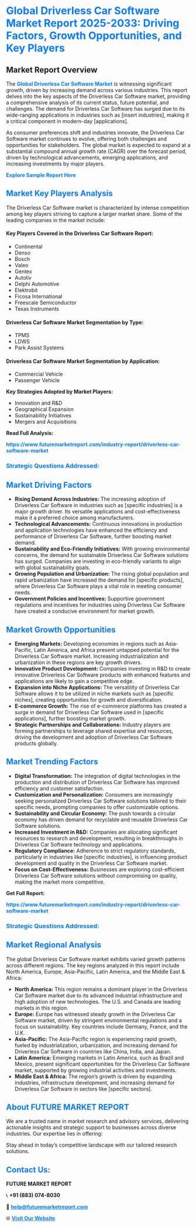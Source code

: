 <h1 style="color: #007BFF;">Global Driverless Car Software Market Report 2025-2033: Driving Factors, Growth Opportunities, and Key Players</h1>

<section id="overview">
<h2>Market Report Overview</h2>
<p>The <a href="https://www.futuremarketreport.com/industry-report/driverless-car-software-market" style="color: #007BFF; text-decoration: none;"><strong>Global Driverless Car Software Market</strong></a> is witnessing significant growth, driven by increasing demand across various industries. This report delves into the key aspects of the Driverless Car Software market, providing a comprehensive analysis of its current status, future potential, and challenges. The demand for Driverless Car Software has surged due to its wide-ranging applications in industries such as [insert industries], making it a critical component in modern-day [applications].</p>
<p>As consumer preferences shift and industries innovate, the Driverless Car Software market continues to evolve, offering both challenges and opportunities for stakeholders. The global market is expected to expand at a substantial compound annual growth rate (CAGR) over the forecast period, driven by technological advancements, emerging applications, and increasing investments by major players.</p>
</section>

<section id="overview">
<p><a href="https://www.futuremarketreport.com/request-sample/reportId=34474" style="color: #007BFF; text-decoration: none;"><strong>Explore Sample Report Here</strong></a></p>
</section>

<section id="key-players">
<h2 style="color: #007BFF;">Market Key Players Analysis</h2>
<p>The Driverless Car Software market is characterized by intense competition among key players striving to capture a larger market share. Some of the leading companies in the market include:</p>
<h4>Key Players Covered in the Driverless Car Software Report:</h4>
<ul><li>Continental</li><li>Denso</li><li>Bosch</li><li>Valeo</li><li>Gentex</li><li>Autoliv</li><li>Delphi Automotive</li><li>Elektrobit</li><li>Ficosa International</li><li>Freescale Semiconductor</li><li>Texas Instruments</li></ul>
<h4>Driverless Car Software Market Segmentation by Type:</h4>
<ul><li>TPMS</li><li>LDWS</li><li>Park Assist Systems</li></ul>

<h4>Driverless Car Software Market Segmentation by Application:</h4>
<ul><li>Commercial Vehicle</li><li>Passenger Vehicle</li></ul>
<p><strong>Key Strategies Adopted by Market Players:</strong></p>
<ul>
<li>Innovation and R&D</li>
<li>Geographical Expansion</li>
<li>Sustainability Initiatives</li>
<li>Mergers and Acquisitions</li>
</ul>
</section>

<section>
<p><strong>Read Full Analysis: </strong></p><a href="https://www.futuremarketreport.com/industry-report/driverless-car-software-market" style="color: #007BFF; text-decoration: none;"><strong>https://www.futuremarketreport.com/industry-report/driverless-car-software-market</strong></a>
<h3 style="color: #007BFF;">Strategic Questions Addressed:</h3>
</section>

<section id="driving-factors">
<h2 style="color: #007BFF;">Market Driving Factors</h2>
<ul>
<li><strong>Rising Demand Across Industries:</strong> The increasing adoption of Driverless Car Software in industries such as [specific industries] is a major growth driver. Its versatile applications and cost-effectiveness make it a preferred choice among manufacturers.</li>
<li><strong>Technological Advancements:</strong> Continuous innovations in production and application technologies have enhanced the efficiency and performance of Driverless Car Software, further boosting market demand.</li>
<li><strong>Sustainability and Eco-Friendly Initiatives:</strong> With growing environmental concerns, the demand for sustainable Driverless Car Software solutions has surged. Companies are investing in eco-friendly variants to align with global sustainability goals.</li>
<li><strong>Growing Population and Urbanization:</strong> The rising global population and rapid urbanization have increased the demand for [specific products], where Driverless Car Software plays a vital role in meeting consumer needs.</li>
<li><strong>Government Policies and Incentives:</strong> Supportive government regulations and incentives for industries using Driverless Car Software have created a conducive environment for market growth.</li>
</ul>
</section>

<section id="growth-opportunities">
<h2 style="color: #007BFF;">Market Growth Opportunities</h2>
<ul>
<li><strong>Emerging Markets:</strong> Developing economies in regions such as Asia-Pacific, Latin America, and Africa present untapped potential for the Driverless Car Software market. Increasing industrialization and urbanization in these regions are key growth drivers.</li>
<li><strong>Innovative Product Development:</strong> Companies investing in R&D to create innovative Driverless Car Software products with enhanced features and applications are likely to gain a competitive edge.</li>
<li><strong>Expansion into Niche Applications:</strong> The versatility of Driverless Car Software allows it to be utilized in niche markets such as [specific niches], creating opportunities for growth and diversification.</li>
<li><strong>E-commerce Growth:</strong> The rise of e-commerce platforms has created a surge in demand for Driverless Car Software used in [specific applications], further boosting market growth.</li>
<li><strong>Strategic Partnerships and Collaborations:</strong> Industry players are forming partnerships to leverage shared expertise and resources, driving the development and adoption of Driverless Car Software products globally.</li>
</ul>
</section>

<section id="trending-factors">
<h2 style="color: #007BFF;">Market Trending Factors</h2>
<ul>
<li><strong>Digital Transformation:</strong> The integration of digital technologies in the production and distribution of Driverless Car Software has improved efficiency and customer satisfaction.</li>
<li><strong>Customization and Personalization:</strong> Consumers are increasingly seeking personalized Driverless Car Software solutions tailored to their specific needs, prompting companies to offer customizable options.</li>
<li><strong>Sustainability and Circular Economy:</strong> The push towards a circular economy has driven demand for recyclable and reusable Driverless Car Software solutions.</li>
<li><strong>Increased Investment in R&D:</strong> Companies are allocating significant resources to research and development, resulting in breakthroughs in Driverless Car Software technology and applications.</li>
<li><strong>Regulatory Compliance:</strong> Adherence to strict regulatory standards, particularly in industries like [specific industries], is influencing product development and quality in the Driverless Car Software market.</li>
<li><strong>Focus on Cost-Effectiveness:</strong> Businesses are exploring cost-efficient Driverless Car Software solutions without compromising on quality, making the market more competitive.</li>
</ul>
</section>

<section>
<p><strong>Get Full Report: </strong></p><a href="https://www.futuremarketreport.com/industry-report/driverless-car-software-market" style="color: #007BFF; text-decoration: none;"><strong>https://www.futuremarketreport.com/industry-report/driverless-car-software-market</strong></a>
<h3 style="color: #007BFF;">Strategic Questions Addressed:</h3>
</section>


<section id="regional-analysis">
<h2 style="color: #007BFF;">Market Regional Analysis</h2>
<p>The global Driverless Car Software market exhibits varied growth patterns across different regions. The key regions analyzed in this report include North America, Europe, Asia-Pacific, Latin America, and the Middle East & Africa:</p>
<ul>
<li><strong>North America:</strong> This region remains a dominant player in the Driverless Car Software market due to its advanced industrial infrastructure and high adoption of new technologies. The U.S. and Canada are leading markets in this region.</li>
<li><strong>Europe:</strong> Europe has witnessed steady growth in the Driverless Car Software market, driven by stringent environmental regulations and a focus on sustainability. Key countries include Germany, France, and the U.K.</li>
<li><strong>Asia-Pacific:</strong> The Asia-Pacific region is experiencing rapid growth, fueled by industrialization, urbanization, and increasing demand for Driverless Car Software in countries like China, India, and Japan.</li>
<li><strong>Latin America:</strong> Emerging markets in Latin America, such as Brazil and Mexico, present significant opportunities for the Driverless Car Software market, supported by growing industrial activities and investments.</li>
<li><strong>Middle East & Africa:</strong> The region’s growth is driven by expanding industries, infrastructure development, and increasing demand for Driverless Car Software in sectors like [specific sectors].</li>
</ul>
</section>

<footer>
<h2 style="color: #007BFF;">About FUTURE MARKET REPORT</h2>
<p>We are a trusted name in market research and advisory services, delivering actionable insights and strategic support to businesses across diverse industries. Our expertise lies in offering:</p>

<p>Stay ahead in today’s competitive landscape with our tailored research solutions.</p>

<h2 style="color: #007BFF;">Contact Us:</h2>
<p><strong>FUTURE MARKET REPORT</strong></p>
<p>📞 <strong>+91 (883) 074-8030</strong></p>
<p>📧 <strong><a href="mailto:help@futuremarketreport.com" style="color: #007BFF;">help@futuremarketreport.com</a></strong></p>
<p>🌐 <strong><a href="https://www.futuremarketreport.com/" style="color: #007BFF;">Visit Our Website</a></strong></p>
</footer>